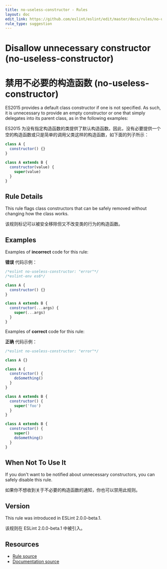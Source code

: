 ```yaml
---
title: no-useless-constructor - Rules
layout: doc
edit_link: https://github.com/eslint/eslint/edit/master/docs/rules/no-useless-constructor.md
rule_type: suggestion
---
```


<!-- Note: No pull requests accepted for this file. See README.md in the root directory for details. -->

# Disallow unnecessary constructor (no-useless-constructor)

# 禁用不必要的构造函数 (no-useless-constructor)

ES2015 provides a default class constructor if one is not specified. As such, it is unnecessary to provide an empty constructor or one that simply delegates into its parent class, as in the following examples:

ES2015 为没有指定构造函数的类提供了默认构造函数。因此，没有必要提供一个空的构造函数或只是简单的调用父类这样的构造函数，如下面的列子所示：

```js
class A {
  constructor() {}
}

class A extends B {
  constructor(value) {
    super(value)
  }
}
```

## Rule Details

This rule flags class constructors that can be safely removed without changing how the class works.

该规则标记可以被安全移除但又不改变类的行为的构造函数。

## Examples

Examples of **incorrect** code for this rule:

**错误** 代码示例：

```js
/*eslint no-useless-constructor: "error"*/
/*eslint-env es6*/

class A {
  constructor() {}
}

class A extends B {
  constructor(...args) {
    super(...args)
  }
}
```

Examples of **correct** code for this rule:

**正确** 代码示例：

```js
/*eslint no-useless-constructor: "error"*/

class A {}

class A {
  constructor() {
    doSomething()
  }
}

class A extends B {
  constructor() {
    super('foo')
  }
}

class A extends B {
  constructor() {
    super()
    doSomething()
  }
}
```

## When Not To Use It

If you don't want to be notified about unnecessary constructors, you can safely disable this rule.

如果你不想收到关于不必要的构造函数的通知，你也可以禁用此规则。

## Version

This rule was introduced in ESLint 2.0.0-beta.1.

该规则在 ESLint 2.0.0-beta.1 中被引入。

## Resources

- [Rule source](https://github.com/eslint/eslint/tree/master/lib/rules/no-useless-constructor.js)
- [Documentation source](https://github.com/eslint/eslint/tree/master/docs/rules/no-useless-constructor.md)
